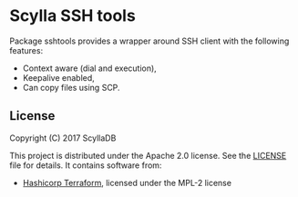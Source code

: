 # Scylla SSH tools

Package sshtools provides a wrapper around SSH client with the following features:

* Context aware (dial and execution),
* Keepalive enabled,
* Can copy files using SCP.

## License

Copyright (C) 2017 ScyllaDB

This project is distributed under the Apache 2.0 license. See the [LICENSE](https://github.com/scylladb/gocqlx/blob/master/LICENSE) file for details.
It contains software from:

* [Hashicorp Terraform](https://github.com/hashicorp/terraform), licensed under the MPL-2 license
